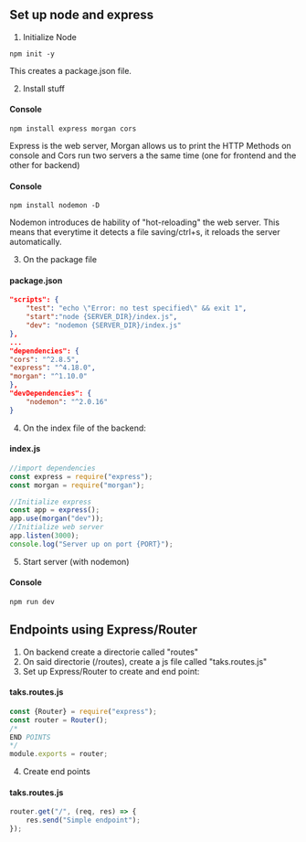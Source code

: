 ## Set up node and express

1. Initialize Node
```batch
npm init -y
```
This creates a package.json file. 

2. Install stuff
#### Console
```batch
npm install express morgan cors
```
Express is the web server, Morgan allows us to print the HTTP Methods on console and Cors run two servers a the same time (one for frontend and the other for backend)
#### Console
``` batch
npm install nodemon -D
```
Nodemon introduces de hability of "hot-reloading" the web server. This means that everytime it detects a file saving/ctrl+s, it reloads the server automatically.

3. On the package file
#### package.json
```json
"scripts": {
	"test": "echo \"Error: no test specified\" && exit 1",
	"start":"node {SERVER_DIR}/index.js",
	"dev": "nodemon {SERVER_DIR}/index.js"
},
...
"dependencies": {
"cors": "^2.8.5",
"express": "^4.18.0",
"morgan": "^1.10.0"
},
"devDependencies": {
	"nodemon": "^2.0.16"
}
```

4. On the index file of the backend:
#### index.js
```js
//import dependencies
const express = require("express");
const morgan = require("morgan");

//Initialize express
const app = express();
app.use(morgan("dev"));
//Initialize web server
app.listen(3000);
console.log("Server up on port {PORT}");
```

5. Start server (with nodemon)
#### Console
```batch
npm run dev
```

## Endpoints using Express/Router
1. On backend create a directorie called "routes"
2. On said directorie (/routes), create a js file called "taks.routes.js"
3. Set up Express/Router to create and end point:
#### taks.routes.js
```js
const {Router} = require("express");
const router = Router();
/*
END POINTS
*/
module.exports = router;
```
4. Create end points
#### taks.routes.js
```js
router.get("/", (req, res) => {
	res.send("Simple endpoint");
});
```